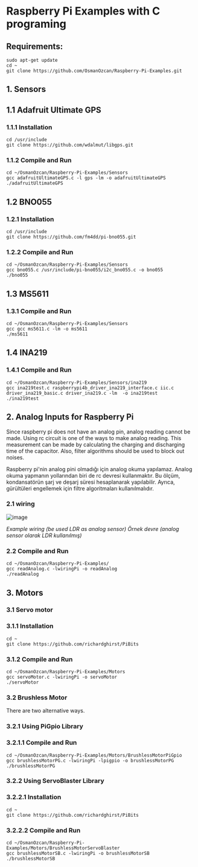 # Raspberry Pi Examples with C programing

## Requirements:
```
sudo apt-get update
cd ~
git clone https://github.com/OsmanOzcan/Raspberry-Pi-Examples.git
```


## 1. Sensors
## 1.1 Adafruit Ultimate GPS
### 1.1.1 Installation
```
cd /usr/include
git clone https://github.com/wdalmut/libgps.git
```
### 1.1.2 Compile and Run
```
cd ~/OsmanOzcan/Raspberry-Pi-Examples/Sensors
gcc adafruitUltimateGPS.c -l gps -lm -o adafruitUltimateGPS
./adafruitUltimateGPS
```

## 1.2 BNO055
### 1.2.1 Installation
```
cd /usr/include
git clone https://github.com/fm4dd/pi-bno055.git
```
### 1.2.2 Compile and Run
```
cd ~/OsmanOzcan/Raspberry-Pi-Examples/Sensors
gcc bno055.c /usr/include/pi-bno055/i2c_bno055.c -o bno055
./bno055
```

## 1.3 MS5611
### 1.3.1 Compile and Run
```
cd ~/OsmanOzcan/Raspberry-Pi-Examples/Sensors
gcc gcc ms5611.c -lm -o ms5611
./ms5611
```

## 1.4 INA219
### 1.4.1 Compile and Run
```
cd ~/OsmanOzcan/Raspberry-Pi-Examples/Sensors/ina219
gcc ina219test.c raspberrypi4b_driver_ina219_interface.c iic.c driver_ina219_basic.c driver_ina219.c -lm  -o ina219test
./ina219test
```


## 2. Analog Inputs for Raspberry Pi
   Since raspberry pi does not have an analog pin, analog reading cannot be made. Using rc circuit is one of the ways to make analog reading. This measurement can be made by calculating the charging and discharging time of the capacitor. Also, filter algorithms should be used to block out noises.
   
   Raspberry pi'nin analog pini olmadığı için analog okuma yapılamaz. Analog okuma yapmanın yollarından biri de rc devresi kullanmaktır. Bu ölçüm, kondansatörün şarj ve deşarj süresi hesaplanarak yapılabilir. Ayrıca, gürültüleri engellemek için filtre algoritmaları kullanılmalıdır.
### 2.1 wiring
![image](https://user-images.githubusercontent.com/73670053/156428355-bfac4810-db92-459f-b870-594e43e716ee.png)

*Example wiring (be used LDR as analog sensor)*
*Örnek devre (analog sensor olarak LDR kullanılmış)*
### 2.2 Compile and Run
```
cd ~/OsmanOzcan/Raspberry-Pi-Examples/
gcc readAnalog.c -lwiringPi -o readAnalog
./readAnalog
```


## 3. Motors
### 3.1 Servo motor
### 3.1.1 Installation
```
cd ~
git clone https://github.com/richardghirst/PiBits
```
### 3.1.2 Compile and Run
```
cd ~/OsmanOzcan/Raspberry-Pi-Examples/Motors
gcc servoMotor.c -lwiringPi -o servoMotor
./servoMotor
```

### 3.2 Brushless Motor
There are two alternative ways.
### 3.2.1 Using PiGpio Library
### 3.2.1.1 Compile and Run
```
cd ~/OsmanOzcan/Raspberry-Pi-Examples/Motors/BrushlessMotorPiGpio
gcc brushlessMotorPG.c -lwiringPi -lpigpio -o brushlessMotorPG
./brushlessMotorPG
```
### 3.2.2 Using ServoBlaster Library
### 3.2.2.1 Installation
```
cd ~
git clone https://github.com/richardghirst/PiBits
```
### 3.2.2.2 Compile and Run
```
cd ~/OsmanOzcan/Raspberry-Pi-Examples/Motors/BrushlessMotorServoBlaster
gcc brushlessMotorSB.c -lwiringPi -o brushlessMotorSB
./brushlessMotorSB
```


